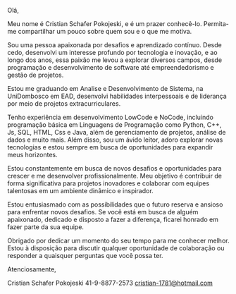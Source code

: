 Olá,

Meu nome é Cristian Schafer Pokojeski, e é um prazer conhecê-lo. Permita-me compartilhar um pouco sobre quem sou e o que me motiva.

Sou uma pessoa apaixonada por desafios e aprendizado contínuo. Desde cedo, desenvolvi um interesse profundo por tecnologia e inovação, e ao longo dos anos, essa paixão me levou a explorar diversos campos, desde programação e desenvolvimento de software até empreendedorismo e gestão de projetos.

Estou me graduando em Analise e Desenvolvimento de Sistema, na UniDombosco em EAD, desenvolvi habilidades interpessoais e de liderança por meio de projetos extracurriculares.

Tenho experiência em desenvolvimento LowCode e NoCode, incluindo programação básica em Linguagens de Programação como Python, C++, Js, SQL, HTML, Css e Java, além de gerenciamento de projetos, análise de dados e muito mais. Além disso, sou um ávido leitor, adoro explorar novas tecnologias e estou sempre em busca de oportunidades para expandir meus horizontes.

Estou constantemente em busca de novos desafios e oportunidades para crescer e me desenvolver profissionalmente. Meu objetivo é contribuir de forma significativa para projetos inovadores e colaborar com equipes talentosas em um ambiente dinâmico e inspirador.

Estou entusiasmado com as possibilidades que o futuro reserva e ansioso para enfrentar novos desafios. Se você está em busca de alguém apaixonado, dedicado e disposto a fazer a diferença, ficarei honrado em fazer parte da sua equipe.

Obrigado por dedicar um momento do seu tempo para me conhecer melhor. Estou à disposição para discutir qualquer oportunidade de colaboração ou responder a quaisquer perguntas que você possa ter.

Atenciosamente,

Cristian Schafer Pokojeski
41-9-8877-2573
cristian-1781@hotmail.com
